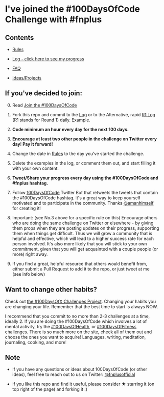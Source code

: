 # I've joined the #100DaysOfCode Challenge with #fnplus

## Contents

- [Rules](rules.md)

- [Log - click here to see my progress](log.md)

- [FAQ](FAQ.md)

- [Ideas/Projects](https://github.com/fnplus/community-project-ideas)

## If you've decided to join:

0. Read [Join the #100DaysOfCode](https://medium.freecodecamp.com/join-the-100daysofcode-556ddb4579e4)

1. Fork this repo and commit to the [Log](log.md) or to the Alternative, rapid [R1 Log](r1-log.md) (R1 stands for Round 1) daily. [Example](https://github.com/Kallaway/100-days-kallaway-log).

2. **Code minimum an hour every day for the next 100 days.**

3. **Encourage at least two other people in the challenge on Twitter every day! Pay it forward!**

4. Change the date in [Rules](rules.md) to the day you've started the challenge.

5. Delete the examples in the log, or comment them out, and start filling it with your own content.

6. **Tweet/Share your progress every day using the #100DaysOfCode and #fnplus hashtag.**

7. Follow [100DaysOfCode](https://twitter.com/_100DaysOfCode) Twitter Bot that retweets the tweets that contain the #100DaysOfCode hashtag. It's a great way to keep yourself motivated and to participate in the community. Thanks [@amanhimself](https://twitter.com/amanhimself) for creating it!

8. Important: (see No.3 above for a specific rule on this) Encourage others who are doing the same challenge on Twitter or elsewhere - by giving them props when they are posting updates on their progress, supporting them when things get difficult. Thus we will grow a community that is helpful and effective, which will lead to a higher success rate for each person involved. It's also more likely that you will stick to your own commitment, given that you will get acquainted with a couple people (or more) right away.

9. If you find a great, helpful resource that others would benefit from, either submit a Pull Request to add it to the repo, or just tweet at me (see info below)

## Want to change other habits?

Check out [the #100DaysOfX Challenges Project](http://100daysofx.com/). Changing your habits you are changing your life. Remember that the best time to start is always NOW.

I recommend that you commit to no more than 2-3 challenges at a time, ideally 2. If you are doing the #100DaysOfCode which involves a lot of mental activity, try the [#100DaysOfHealth](http://100daysofx.com/where-x-is/health/), or [#100DaysOfFitness](http://100daysofx.com/challenges/) challenges. There is so much more on the site, check all of them out and choose the ones you want to acquire! Languages, writing, meditation, journaling, cooking, and more!

## Note

- If you have any questions or ideas about 100DaysOfCode (or other ideas), feel free to reach out to us on Twitter: [@fnplusofficial](https://twitter.com/@fnplusofficial)

- If you like this repo and find it useful, please consider ★ starring it (on top right of the page) and forking it :)

